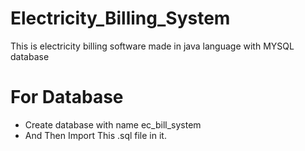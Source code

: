 # Electricity_Billing_System
This is electricity billing software made in java language with MYSQL database 

# For Database
  - Create database with name ec_bill_system
  - And Then Import This .sql file in it.

